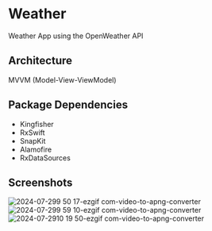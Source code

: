 # Weather
Weather App using the OpenWeather API

## Architecture
MVVM (Model-View-ViewModel)

## Package Dependencies
- Kingfisher
-	RxSwift
-	SnapKit
-	Alamofire
-	RxDataSources

## Screenshots
![2024-07-299 50 17-ezgif com-video-to-apng-converter](https://github.com/user-attachments/assets/471f9424-e517-4b21-a086-02330040f488)
![2024-07-299 59 10-ezgif com-video-to-apng-converter](https://github.com/user-attachments/assets/a054a9aa-3aa6-48ee-9d8a-3cb8c13d2bba)
![2024-07-2910 19 50-ezgif com-video-to-apng-converter](https://github.com/user-attachments/assets/052c491d-93ec-4e74-ad92-27910e5afe83)
